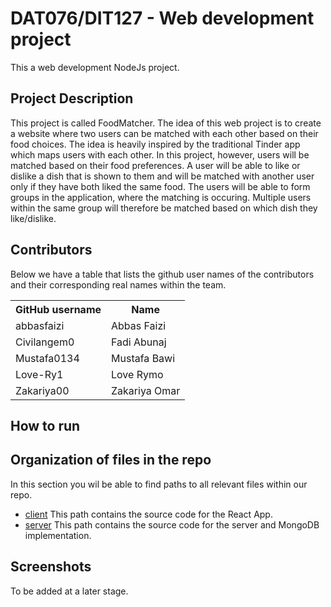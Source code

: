 # DAT076/DIT127 - Web development project
This a web development NodeJs project.


## Project Description
This project is called FoodMatcher. The idea of this web project is to create a website where two users can be matched with each other based on their food choices. The idea is heavily inspired by the traditional Tinder app which maps users with each other. In this project, however, users will be matched based on their food preferences. A user will be able to like or dislike a dish that is shown to them and will be matched with another user only if they have both liked the same food. The users will be able to form groups in the application, where the matching is occuring. Multiple users within the same group will therefore be matched based on which dish they like/dislike. 


## Contributors 
Below we have a table that lists the github user names of the contributors and their corresponding real names within the team.

<table>
  <tr>
    <th>GitHub username</th>
    <th>Name</th>
  </tr>
    <td>abbasfaizi</td>
    <td>Abbas Faizi</td>
  <tr>
    
  </tr>
  <tr>
    <td>Civilangem0</td>
    <td>Fadi Abunaj</td>
  </tr>
  <tr>
    <td>Mustafa0134</td>
    <td>Mustafa Bawi</td>
  </tr>
  <tr>
    <td>Love-Ry1</td>
    <td>Love Rymo</td>
  </tr>
  <tr>
    <td>Zakariya00</td>
    <td>Zakariya Omar</td>
  </tr>
  
</table>

## How to run


## Organization of files in the repo

In this section you wil be able to find paths to all relevant files within our repo.

- [client](https://github.com/abbasfaizi/Web-Project-NodeJs/tree/main/client) This path contains the source code for the React App.
- [server](https://github.com/abbasfaizi/Web-Project-NodeJs/tree/main/server) This path contains the source code for the server and MongoDB implementation. 



## Screenshots

To be added at a later stage.
